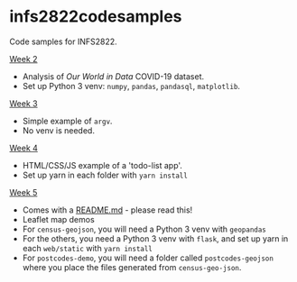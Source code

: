 # infs2822codesamples

Code samples for INFS2822.

[Week 2](week2/)
- Analysis of _Our World in Data_ COVID-19 dataset.
- Set up Python 3 venv: `numpy`, `pandas`, `pandasql`, `matplotlib`.

[Week 3](week3/) 
- Simple example of `argv`.
- No venv is needed.

[Week 4](week4/)
- HTML/CSS/JS example of a 'todo-list app'.
- Set up yarn in each folder with `yarn install`

[Week 5](week5/)
- Comes with a [README.md](week5/README.md) - please read this!
- Leaflet map demos
- For `census-geojson`, you will need a Python 3 venv with `geopandas`
- For the others, you need a Python 3 venv with `flask`, and set up yarn in each `web/static` with `yarn install`
- For `postcodes-demo`, you will need a folder called `postcodes-geojson` where you place the files generated from `census-geo-json`.
